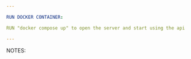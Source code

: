 ```yaml
---

RUN DOCKER CONTAINER:

RUN "docker compose up" to open the server and start using the api

---
```


NOTES:

